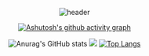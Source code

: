<div align="center">

![header](https://capsule-render.vercel.app/api?type=transparent&fontColor=d6c6b6&height=200&section=header&text=i'm%20zeun&fontSize=80)

[![Ashutosh's github activity graph](https://activity-graph.herokuapp.com/graph?username=zeunxx&bg_color=f6e6d1&color=ffffff&line=d6c6b6&point=d6c6b6&area=true&hide_border=true&area_color=ffffff)](https://github.com/ashutosh00710/github-readme-activity-graph)


![Anurag's GitHub stats](https://github-readme-stats.vercel.app/api?username=zeunxx&show_icons=true&theme=graywhite&title_color=d6c6b6&text_color=c1b5a9&icon_color=c1b5a9)
  ![](https://raw.githubusercontent.com/zeunxx/github-stats/master/generated/overview.svg#gh-light-mode-only) [![Top Langs](https://github-readme-stats.vercel.app/api/top-langs/?username=anuraghazra&layout=compact)](https://github.com/anuraghazra/github-readme-stats)

</div>
